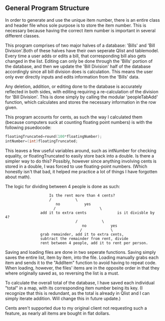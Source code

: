 ## General Program Structure

In order to generate and use the unique item number, there is an entire class and header file whos sole purpose is 
to store the item number. This is necessary because having the correct item number is important in several different classes.

This program comprises of two major halves of a database: 'Bills' and 'Bill Division'.Both of these halves have their own seperate Qlist and tablemodel.
Every time a user adds or edits a bill, that corresponding bill also gets changed in the list. Editing can only be 
done through the 'Bills' portion of the database, and then we update the 'Bill Division' half of the database accordingly since all bill division 
does is calculation. This means the user only ever directly inputs and edits information from the 'Bills' data.

Any deletion, addition, or editing done to the database is accurately reflected in both sides, with editing requiring a re-calculation
of the division for 'Bill Division'. This is done simply by calling the modular 'peopleTabAdd' function, which calculates and stores
the necessary information in the row given.

This program accounts for cents, as such the way I calculated them (because computers suck at counting floating point numbers) is with 
the following psuedocode:

```c++
floatingTruncated=round(100*floatingNumber);
intNumber=(int)floatingTruncated;
```

This leaves a few useful variables around, such as intNumber for checking equality, or floatingTruncated to easily store back into a double.
Is there a simpler way to do this? Possibly, however since anything involving cents is stored in a double, I was forced to use floating-point
numbers. (Which honestly isn't that bad, it helped me practice a lot of things I have forgotten about math).

The logic for dividing between 4 people is done as such:

						Is the rent more than 4 cents?
						/			\
					       no			yes
					      /			           \
					add it to extra cents  	           is it divisble by 4?
									/			\
								       no			yes
								      /				\
					grab remainder, add it to extra cents,
					subtract the remainder from rent, divide
					rent between 4 people, add it to rent per person.
							  
 	
Saving and loading files are done in two seperate functions. Saving simply saves the entire list, item by item, into the file.
Loading manually grabs each item and sends it to the "AddItem" function to avoid having to repeat code. When loading, however,
the files' items are in the opposite order in that they where originally saved as, so reversing the list is a must.

To calculate the overall total of the database, I have saved each individual "total" in a map, with its corresponding item number being its key.
(I recognize that this is redundant, as the total is already in Qlist and I can simply iterate addition. Will change this in future update.)

Cents aren't supported due to my original client not requesting such a feature, as nearly all items are bought in flat dollars.

